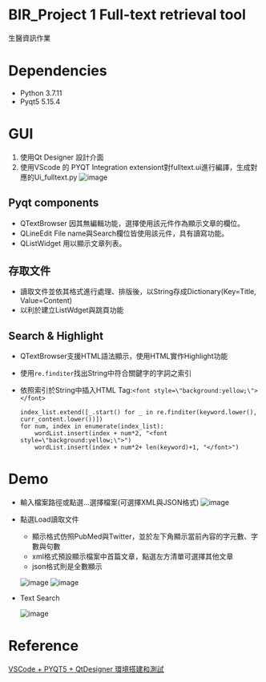 # BIR_Project 1 Full-text retrieval tool
生醫資訊作業
# Dependencies
* Python 3.7.11
* Pyqt5 5.15.4
# GUI
1. 使用Qt Designer 設計介面
2. 使用VScode 的 PYQT Integration extensiont對fulltext.ui進行編譯，生成對應的Ui_fulltext.py
 ![image](https://user-images.githubusercontent.com/91927076/136767797-d928d97d-e9fb-4665-b2d5-e974396aa6e3.png)
## Pyqt components
* QTextBrowser
  因其無編輯功能，選擇使用該元件作為顯示文章的欄位。
* QLineEdit
  File name與Search欄位皆使用該元件，具有讀寫功能。
* QListWidget
  用以顯示文章列表。
## 存取文件
* 讀取文件並依其格式進行處理、排版後，以String存成Dictionary(Key=Title, Value=Content)
* 以利於建立ListWdget與跳頁功能
## Search & Highlight
* QTextBrowser支援HTML語法顯示，使用HTML實作Highlight功能
* 使用`re.finditer`找出String中符合關鍵字的字詞之索引
* 依照索引於String中插入HTML Tag:`<font style=\"background:yellow;\">` `</font>`

  ``` 
  index_list.extend([_.start() for _ in re.finditer(keyword.lower(), curr_content.lower())])
  for num, index in enumerate(index_list):
      wordList.insert(index + num*2, "<font style=\"background:yellow;\">")  
      wordList.insert(index + num*2+ len(keyword)+1, "</font>")     
  ``` 

# Demo
* 輸入檔案路徑或點選...選擇檔案(可選擇XML與JSON格式)
 ![image](https://user-images.githubusercontent.com/91927076/136768404-6c3d2310-1543-4c63-8a30-d4cf0a6c5eba.png)
* 點選Load讀取文件
  * 顯示格式仿照PubMed與Twitter，並於左下角顯示當前內容的字元數、字數與句數
  * xml格式預設顯示檔案中首篇文章，點選左方清單可選擇其他文章
  * json格式則是全數顯示
 
  ![image](https://user-images.githubusercontent.com/91927076/136770259-9a4e7959-a3c5-41d7-a8e7-cee76b357046.png)
  ![image](https://user-images.githubusercontent.com/91927076/136769722-55c9f991-16a2-4241-be2a-4533e4007e0d.png)

* Text Search

  ![image](https://user-images.githubusercontent.com/91927076/136770708-fded8631-d96f-41d8-af09-925003e1c66d.png)

# Reference
[VSCode + PYQT5 + QtDesigner 環境搭建和測試](https://www.itread01.com/content/1541809161.html)
